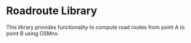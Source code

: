 # Roadroute Library

This library provides functionality to compute road routes from point A to point B using OSMnx.
